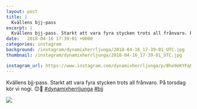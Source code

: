 ```yaml
---
layout: post
title: |
  Kvällens bjj-pass
excerpt: |
  Kvällens bjj-pass. Starkt att vara fyra stycken trots all frånvaro. På torsdag kör vi nogi. 😊🤙  
date:   2018-04-16 17:39:01 +0000
categories: instagram
background: /instagram/dynamixherrljunga/2018-04-16_17-39-01_UTC.jpg
thumbnail: /instagram/dynamixherrljunga/2018-04-16_17-39-01_UTC.jpg

instagram_url: https://www.instagram.com/dynamixherrljunga/p/Bho9eKYFqFB
---
```

Kvällens bjj-pass. Starkt att vara fyra stycken trots all frånvaro. På torsdag kör vi nogi. 😊🤙 [#dynamixherrljunga](https://www.instagram.com/explore/tags/dynamixherrljunga/) [#bjj](https://www.instagram.com/explore/tags/bjj/)



<img src='/www-dynamix-herrljunga/instagram/dynamixherrljunga/2018-04-16_17-39-01_UTC.jpg' class='img-fluid' />
